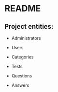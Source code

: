 # README

## Project entities:

* Administrators

* Users

* Categories

* Tests

* Questions

* Answers
